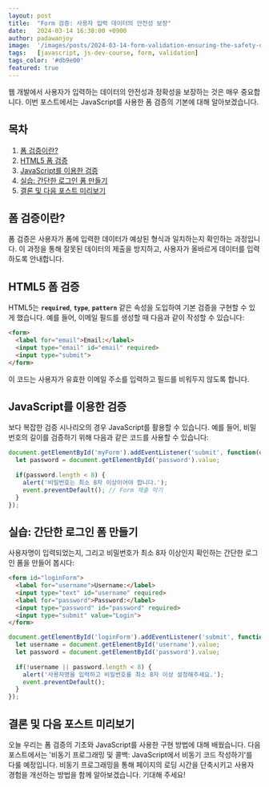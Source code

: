 ```yaml
---
layout: post
title:  "Form 검증: 사용자 입력 데이터의 안전성 보장"
date:   2024-03-14 16:38:00 +0900
author: padawanjoy
image:  '/images/posts/2024-03-14-form-validation-ensuring-the-safety-of-user-input-data/01.webp'
tags:   [javascript, js-dev-course, form, validation]
tags_color: '#db9e00'
featured: true
---
```

웹 개발에서 사용자가 입력하는 데이터의 안전성과 정확성을 보장하는 것은 매우 중요합니다. 이번 포스트에서는 JavaScript를 사용한 폼 검증의 기본에 대해 알아보겠습니다.

## 목차
1. [폼 검증이란?](#폼-검증이란)
2. [HTML5 폼 검증](#html5-폼-검증)
3. [JavaScript를 이용한 검증](#javascript를-이용한-검증)
4. [실습: 간단한 로그인 폼 만들기](#실습-간단한-로그인-폼-만들기)
5. [결론 및 다음 포스트 미리보기](#결론-및-다음-포스트-미리보기)

## 폼 검증이란?
폼 검증은 사용자가 폼에 입력한 데이터가 예상된 형식과 일치하는지 확인하는 과정입니다. 이 과정을 통해 잘못된 데이터의 제출을 방지하고, 사용자가 올바르게 데이터를 입력하도록 안내합니다.

## HTML5 폼 검증
HTML5는 **`required`**, **`type`**, **`pattern`** 같은 속성을 도입하여 기본 검증을 구현할 수 있게 했습니다. 예를 들어, 이메일 필드를 생성할 때 다음과 같이 작성할 수 있습니다:

```html
<form>
  <label for="email">Email:</label>
  <input type="email" id="email" required>
  <input type="submit">
</form>
```

이 코드는 사용자가 유효한 이메일 주소를 입력하고 필드를 비워두지 않도록 합니다.

## JavaScript를 이용한 검증
보다 복잡한 검증 시나리오의 경우 JavaScript를 활용할 수 있습니다. 예를 들어, 비밀번호의 길이를 검증하기 위해 다음과 같은 코드를 사용할 수 있습니다:

```javascript
document.getElementById('myForm').addEventListener('submit', function(event) {
  let password = document.getElementById('password').value;
  
  if(password.length < 8) {
    alert('비밀번호는 최소 8자 이상이어야 합니다.');
    event.preventDefault(); // Form 제출 막기
  }
});
```

## 실습: 간단한 로그인 폼 만들기
사용자명이 입력되었는지, 그리고 비밀번호가 최소 8자 이상인지 확인하는 간단한 로그인 폼을 만들어 봅시다:

```html
<form id="loginForm">
  <label for="username">Username:</label>
  <input type="text" id="username" required>
  <label for="password">Password:</label>
  <input type="password" id="password" required>
  <input type="submit" value="Login">
</form>
```

```javascript
document.getElementById('loginForm').addEventListener('submit', function(event) {
  let username = document.getElementById('username').value;
  let password = document.getElementById('password').value;
  
  if(!username || password.length < 8) {
    alert('사용자명을 입력하고 비밀번호를 최소 8자 이상 설정해주세요.');
    event.preventDefault();
  }
});
```

## 결론 및 다음 포스트 미리보기
오늘 우리는 폼 검증의 기초와 JavaScript를 사용한 구현 방법에 대해 배웠습니다. 다음 포스트에서는 '비동기 프로그래밍 및 콜백: JavaScript에서 비동기 코드 작성하기'를 다룰 예정입니다. 비동기 프로그래밍을 통해 페이지의 로딩 시간을 단축시키고 사용자 경험을 개선하는 방법을 함께 알아보겠습니다. 기대해 주세요!